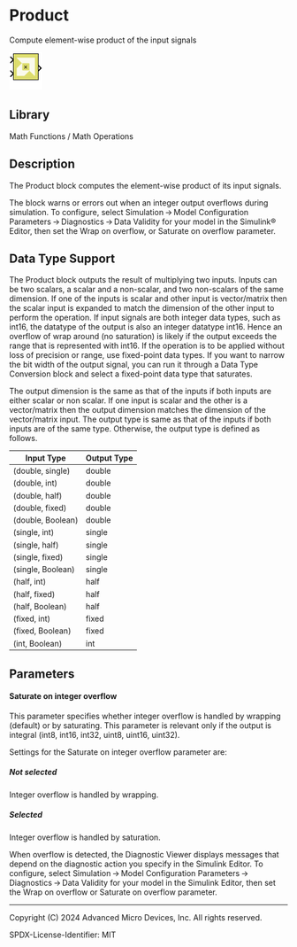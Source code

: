 # Product

Compute element-wise product of the input signals


![](./Images/block.png)

## Library

Math Functions / Math Operations

## Description

The Product block computes the element-wise product of its input
signals.

The block warns or errors out when an integer output overflows during
simulation. To configure, select Simulation → Model Configuration
Parameters → Diagnostics → Data Validity for your model in the Simulink®
Editor, then set the Wrap on overflow, or Saturate on overflow
parameter.

## Data Type Support

The Product block outputs the result of multiplying two inputs. Inputs
can be two scalars, a scalar and a non-scalar, and two non-scalars of
the same dimension. If one of the inputs is scalar and other input is
vector/matrix then the scalar input is expanded to match the dimension
of the other input to perform the operation. If input signals are both
integer data types, such as int16, the datatype of the output is also an
integer datatype int16. Hence an overflow of wrap around (no saturation)
is likely if the output exceeds the range that is represented with
int16. If the operation is to be applied without loss of precision or
range, use fixed-point data types. If you want to narrow the bit width
of the output signal, you can run it through a Data Type Conversion
block and select a fixed-point data type that saturates.

The output dimension is the same as that of the inputs if both inputs
are either scalar or non scalar. If one input is scalar and the other is
a vector/matrix then the output dimension matches the dimension of the
vector/matrix input. The output type is same as that of the inputs if
both inputs are of the same type. Otherwise, the output type is defined
as follows.

| Input Type        | Output Type |
|-------------------|-------------|
| (double, single)  | double      |
| (double, int)     | double      |
| (double, half)    | double      |
| (double, fixed)   | double      |
| (double, Boolean) | double      |
| (single, int)     | single      |
| (single, half)    | single      |
| (single, fixed)   | single      |
| (single, Boolean) | single      |
| (half, int)       | half        |
| (half, fixed)     | half        |
| (half, Boolean)   | half        |
| (fixed, int)      | fixed       |
| (fixed, Boolean)  | fixed       |
| (int, Boolean)    | int         |


## Parameters

#### Saturate on integer overflow

This parameter specifies whether integer overflow is handled by wrapping
(default) or by saturating. This parameter is relevant only if the
output is integral (int8, int16, int32, uint8, uint16, uint32).

Settings for the Saturate on integer overflow parameter are:

##### Not selected
Integer overflow is handled by wrapping.

##### Selected
Integer overflow is handled by saturation.

When overflow is detected, the Diagnostic Viewer displays messages that
depend on the diagnostic action you specify in the Simulink Editor. To
configure, select Simulation → Model Configuration
Parameters → Diagnostics → Data Validity for your model in the Simulink
Editor, then set the Wrap on overflow or Saturate on overflow parameter.

--------------
Copyright (C) 2024 Advanced Micro Devices, Inc.
All rights reserved.

SPDX-License-Identifier: MIT
